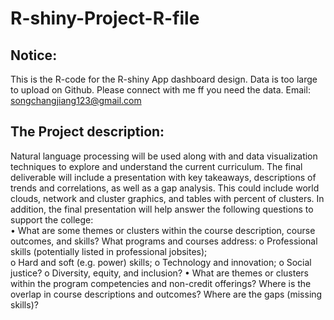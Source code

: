 # R-shiny-Project-R-file
## Notice: 
This is the R-code for the R-shiny App dashboard design. Data is too large to upload on Github. Please connect with me ff you need the data.
Email: songchangjiang123@gmail.com

## The Project description:
Natural language processing will be used along with and data visualization techniques to explore and 
understand the current curriculum. The final deliverable will include a presentation with key takeaways, 
descriptions of trends and correlations, as well as a gap analysis. This could include world clouds, 
network and cluster graphics, and tables with percent of clusters. In addition, the final presentation will 
help answer the following questions to support the college:  
• What are some themes or clusters within the course description, course outcomes, and skills? 
What programs and courses address: 
o Professional skills (potentially listed in professional jobsites);  
o Hard and soft (e.g. power) skills; 
o Technology and innovation; 
o Social justice? 
o Diversity, equity, and inclusion? 
• What are themes or clusters within the program competencies and non-credit offerings? Where 
is the overlap in course descriptions and outcomes? Where are the gaps (missing skills)? 
